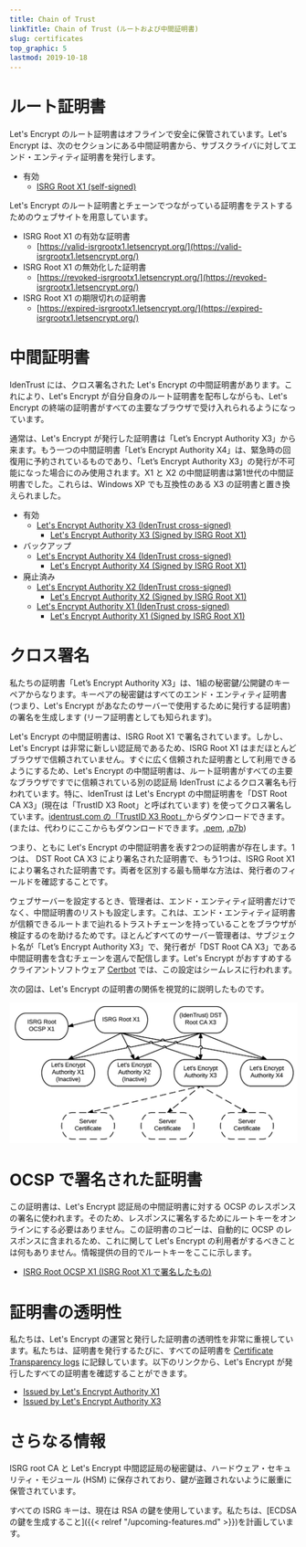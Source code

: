 ```yaml
---
title: Chain of Trust
linkTitle: Chain of Trust (ルートおよび中間証明書)
slug: certificates
top_graphic: 5
lastmod: 2019-10-18
---
```


# ルート証明書

Let's Encrypt のルート証明書はオフラインで安全に保管されています。Let's Encrypt は、次のセクションにある中間証明書から、サブスクライバに対してエンド・エンティティ証明書を発行します。

* 有効
  * [ISRG Root X1 (self-signed)](/certs/isrgrootx1.pem.txt)

Let's Encrypt のルート証明書とチェーンでつながっている証明書をテストするためのウェブサイトを用意しています。

* ISRG Root X1 の有効な証明書
  * [https://valid-isrgrootx1.letsencrypt.org/](https://valid-isrgrootx1.letsencrypt.org/)
* ISRG Root X1 の無効化した証明書
  * [https://revoked-isrgrootx1.letsencrypt.org/](https://revoked-isrgrootx1.letsencrypt.org/)
* ISRG Root X1 の期限切れの証明書
  * [https://expired-isrgrootx1.letsencrypt.org/](https://expired-isrgrootx1.letsencrypt.org/)

# 中間証明書

IdenTrust には、クロス署名された Let's Encrypt の中間証明書があります。これにより、Let's Encrypt が自分自身のルート証明書を配布しながらも、Let's Encrypt の終端の証明書がすべての主要なブラウザで受け入れられるようになっています。

通常は、Let's Encrypt が発行した証明書は「Let’s Encrypt Authority X3」から来ます。もう一つの中間証明書「Let’s Encrypt Authority X4」は、緊急時の回復用に予約されているものであり、「Let’s Encrypt Authority X3」の発行が不可能になった場合にのみ使用されます。X1 と X2 の中間証明書は第1世代の中間証明書でした。これらは、Windows XP でも互換性のある X3 の証明書と置き換えられました。

* 有効
  * [Let's Encrypt Authority X3 (IdenTrust cross-signed)](/certs/lets-encrypt-x3-cross-signed.pem.txt)
    * [Let's Encrypt Authority X3 (Signed by ISRG Root X1)](/certs/letsencryptauthorityx3.pem.txt)
* バックアップ
  * [Let's Encrypt Authority X4 (IdenTrust cross-signed)](/certs/lets-encrypt-x4-cross-signed.pem.txt)
    * [Let's Encrypt Authority X4 (Signed by ISRG Root X1)](/certs/letsencryptauthorityx4.pem.txt)
* 廃止済み
  * [Let's Encrypt Authority X2 (IdenTrust cross-signed)](/certs/lets-encrypt-x2-cross-signed.pem.txt)
    * [Let's Encrypt Authority X2 (Signed by ISRG Root X1)](/certs/letsencryptauthorityx2.pem.txt)
  * [Let's Encrypt Authority X1 (IdenTrust cross-signed)](/certs/lets-encrypt-x1-cross-signed.pem.txt)
    * [Let's Encrypt Authority X1 (Signed by ISRG Root X1)](/certs/letsencryptauthorityx1.pem.txt)

# クロス署名

私たちの証明書「Let’s Encrypt Authority X3」は、1組の秘密鍵/公開鍵のキーペアからなります。キーペアの秘密鍵はすべてのエンド・エンティティ証明書 (つまり、Let's Encrypt があなたのサーバーで使用するために発行する証明書) の署名を生成します (リーフ証明書としても知られます)。

Let's Encrypt の中間証明書は、ISRG Root X1 で署名されています。しかし、Let's Encrypt は非常に新しい認証局であるため、ISRG Root X1 はまだほとんどブラウザで信頼されていません。すぐに広く信頼された証明書として利用できるようにするため、Let's Encrypt の中間証明書は、ルート証明書がすべての主要なブラウザですでに信頼されている別の認証局 IdenTrust によるクロス署名も行われています。特に、IdenTrust は Let's Encrypt の中間証明書を「DST Root CA X3」(現在は「TrustID X3 Root」と呼ばれています) を使ってクロス署名しています。[identrust.com の「TrustID X3 Root」](https://www.identrust.com/support/downloads)からダウンロードできます。(または、代わりにここからもダウンロードできます。[.pem](/certs/trustid-x3-root.pem.txt), [.p7b](/certs/trustid-x3-root.p7b))

つまり、ともに Let's Encrypt の中間証明書を表す2つの証明書が存在します。1つは、 DST Root CA X3 により署名された証明書で、もう1つは、ISRG Root X1 により署名された証明書です。両者を区別する最も簡単な方法は、発行者のフィールドを確認することです。

ウェブサーバーを設定するとき、管理者は、エンド・エンティティ証明書だけでなく、中間証明書のリストも設定します。これは、エンド・エンティティ証明書が信頼できるルートまで辿れるトラストチェーンを持っていることをブラウザが検証するのを助けるためです。ほとんどすべてのサーバー管理者は、サブジェクト名が「Let’s Encrypt Authority X3」で、発行者が「DST Root CA X3」である中間証明書を含むチェーンを選んで配信します。Let's Encrypt がおすすめするクライアントソフトウェア [Certbot](https://certbot.org) では、この設定はシームレスに行われます。

次の図は、Let's Encrypt の証明書の関係を視覚的に説明したものです。

<img src="/certs/isrg-keys.png" alt="ISRG のキーの関係図">

# OCSP で署名された証明書

この証明書は、Let's Encrypt 認証局の中間証明書に対する OCSP のレスポンスの署名に使われます。そのため、レスポンスに署名するためにルートキーをオンラインにする必要はありません。この証明書のコピーは、自動的に OCSP のレスポンスに含まれるため、これに関して Let's Encrypt の利用者がするべきことは何もありません。情報提供の目的でルートキーをここに示します。

* [ISRG Root OCSP X1 (ISRG Root X1 で署名したもの)](/certs/isrg-root-ocsp-x1.pem.txt)

# 証明書の透明性

私たちは、Let's Encrypt の運営と発行した証明書の透明性を非常に重視しています。私たちは、証明書を発行するたびに、すべての証明書を [Certificate Transparency
logs](https://www.certificate-transparency.org/) に記録しています。以下のリンクから、Let's Encrypt が発行したすべての証明書を確認することができます。

* [Issued by Let's Encrypt Authority X1](https://crt.sh/?Identity=%25&iCAID=7395)
* [Issued by Let's Encrypt Authority X3](https://crt.sh/?Identity=%25&iCAID=16418)

# さらなる情報

ISRG root CA と Let's Encrypt 中間認証局の秘密鍵は、ハードウェア・セキュリティ・モジュール (HSM) に保存されており、鍵が盗難されないように厳重に保管されています。

すべての ISRG キーは、現在は RSA の鍵を使用しています。私たちは、[ECDSA の鍵を生成すること]({{< relref "/upcoming-features.md" >}})を計画しています。
